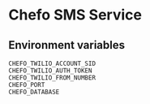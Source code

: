 # Chefo SMS Service

## Environment variables

```
CHEFO_TWILIO_ACCOUNT_SID
CHEFO_TWILIO_AUTH_TOKEN
CHEFO_TWILIO_FROM_NUMBER
CHEFO_PORT
CHEFO_DATABASE
```
